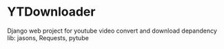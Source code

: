 # YTDownloader
Django web project for youtube video convert and download
depandency lib: jasons, Requests, pytube
